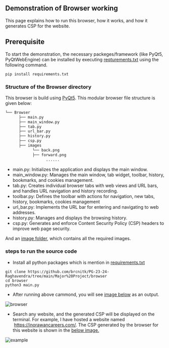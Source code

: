 ## Demonstration of Browser working

This page explains how to run this browser, how it works, and how it generates CSP for the website.


## Prerequisite

To start the demonstration, the necessary packeges/framework (like PyQt5, PyQtWebEngine) can be installed by executing [reqturements.txt](https://github.com/brcnitk/PG-23-24-Raghavendra/edit/main/Major%20Project/browser/requirements.txt) using the following command.


```
pip install requirements.txt
```

### Structure of the Browser directory

This browser is build using [PyQt5](https://www.riverbankcomputing.com/static/Docs/PyQt5/). This modular browser file structure is given below:  

```bash
└── Browser
      ├── main.py
      ├── main_window.py
      ├── tab.py
      ├── url_bar.py
      ├── history.py
      ├── csp.py
      ├── images
            └── back.png
            ├── forward.png
                  ......
```


 - main.py:  Initializes the application and displays the main window.   
 - main_window.py: Manages the main window, tab widget, toolbar, history, bookmarks, and cookies management.   
 - tab.py: Creates individual browser tabs with web views and URL bars, and handles URL navigation and history recording.  
 - toolbar.py: Defines the toolbar with actions for navigation, new tabs, history, bookmarks, cookies management  
 - url_bar.py: Implements the URL bar for entering and navigating to web addresses.  
 - history.py: Manages and displays the browsing history.    
 - csp.py: Generates and enforce Content Security Policy (CSP) headers to improve web page security.

And an [image folder](https://github.com/brcnitk/PG-23-24-Raghavendra/edit/main/Major%20Project/browser/images), which contains all the required images.

### steps to run the source code

- Install all python packages which is mention in [requirements.txt](https://github.com/brcnitk/PG-23-24-Raghavendra/edit/main/Major%20Project/browser/requirements.txt)

```
git clone https://github.com/brcnitk/PG-23-24-Raghavendra/tree/main/Major%20Project/browser
cd browser
python3 main.py
```
 
- After running above cammond, you will see [image below](https://github.com/brcnitk/PG-23-24-Raghavendra/blob/main/Major%20Project/images/module_brow.png) as an output.

![browser](https://github.com/brcnitk/PG-23-24-Raghavendra/blob/main/Major%20Project/images/module_brow.png)

- Search any website, and the generated CSP will be displayed on the terminal. For example, I have hosted a website named  https://inorawancareers.com/. The CSP generated by the browser for this website is shown in the [below image.](https://github.com/brcnitk/PG-23-24-Raghavendra/blob/main/Major%20Project/images/multiple_csp.png)


![example](https://github.com/brcnitk/PG-23-24-Raghavendra/blob/main/Major%20Project/images/multiple_csp.png)
